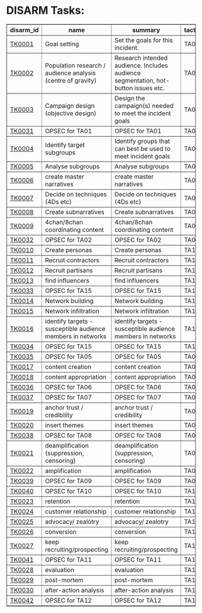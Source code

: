 # DISARM Tasks:

<table border="1">
<tr>
<th>disarm_id</th>
<th>name</th>
<th>summary</th>
<th>tactic_id</th>
</tr>
<tr>
<td><a href="tasks/TK0001.md">TK0001</a></td>
<td>Goal setting</td>
<td>Set the goals for this incident.</td>
<td>TA01</td>
</tr>
<tr>
<td><a href="tasks/TK0002.md">TK0002</a></td>
<td>Population research / audience analysis (centre of gravity)</td>
<td>Research intended audience. Includes audience segmentation, hot-button issues etc.</td>
<td>TA01</td>
</tr>
<tr>
<td><a href="tasks/TK0003.md">TK0003</a></td>
<td>Campaign design (objective design)</td>
<td>Design the campaign(s) needed to meet the incident goals</td>
<td>TA01</td>
</tr>
<tr>
<td><a href="tasks/TK0031.md">TK0031</a></td>
<td>OPSEC for TA01</td>
<td>OPSEC for TA01</td>
<td>TA01</td>
</tr>
<tr>
<td><a href="tasks/TK0004.md">TK0004</a></td>
<td>Identify target subgroups</td>
<td>Identify groups that can best be used to meet incident goals</td>
<td>TA02</td>
</tr>
<tr>
<td><a href="tasks/TK0005.md">TK0005</a></td>
<td>Analyse subgroups</td>
<td>Analyse subgroups</td>
<td>TA02</td>
</tr>
<tr>
<td><a href="tasks/TK0006.md">TK0006</a></td>
<td>create master narratives</td>
<td>create master narratives</td>
<td>TA02</td>
</tr>
<tr>
<td><a href="tasks/TK0007.md">TK0007</a></td>
<td>Decide on techniques (4Ds etc)</td>
<td>Decide on techniques (4Ds etc)</td>
<td>TA02</td>
</tr>
<tr>
<td><a href="tasks/TK0008.md">TK0008</a></td>
<td>Create subnarratives</td>
<td>Create subnarratives</td>
<td>TA02</td>
</tr>
<tr>
<td><a href="tasks/TK0009.md">TK0009</a></td>
<td>4chan/8chan coordinating content</td>
<td>4chan/8chan coordinating content</td>
<td>TA02</td>
</tr>
<tr>
<td><a href="tasks/TK0032.md">TK0032</a></td>
<td>OPSEC for TA02</td>
<td>OPSEC for TA02</td>
<td>TA02</td>
</tr>
<tr>
<td><a href="tasks/TK0010.md">TK0010</a></td>
<td>Create personas</td>
<td>Create personas</td>
<td>TA15</td>
</tr>
<tr>
<td><a href="tasks/TK0011.md">TK0011</a></td>
<td>Recruit contractors</td>
<td>Recruit contractors</td>
<td>TA15</td>
</tr>
<tr>
<td><a href="tasks/TK0012.md">TK0012</a></td>
<td>Recruit partisans</td>
<td>Recruit partisans</td>
<td>TA15</td>
</tr>
<tr>
<td><a href="tasks/TK0013.md">TK0013</a></td>
<td>find influencers</td>
<td>find influencers</td>
<td>TA15</td>
</tr>
<tr>
<td><a href="tasks/TK0033.md">TK0033</a></td>
<td>OPSEC for TA15</td>
<td>OPSEC for TA15</td>
<td>TA15</td>
</tr>
<tr>
<td><a href="tasks/TK0014.md">TK0014</a></td>
<td>Network building</td>
<td>Network building</td>
<td>TA15</td>
</tr>
<tr>
<td><a href="tasks/TK0015.md">TK0015</a></td>
<td>Network infiltration</td>
<td>Network infiltration</td>
<td>TA15</td>
</tr>
<tr>
<td><a href="tasks/TK0016.md">TK0016</a></td>
<td>identify targets - susceptible audience members in networks</td>
<td>identify targets - susceptible audience members in networks</td>
<td>TA15</td>
</tr>
<tr>
<td><a href="tasks/TK0034.md">TK0034</a></td>
<td>OPSEC for TA15</td>
<td>OPSEC for TA15</td>
<td>TA15</td>
</tr>
<tr>
<td><a href="tasks/TK0035.md">TK0035</a></td>
<td>OPSEC for TA05</td>
<td>OPSEC for TA05</td>
<td>TA05</td>
</tr>
<tr>
<td><a href="tasks/TK0017.md">TK0017</a></td>
<td>content creation</td>
<td>content creation</td>
<td>TA06</td>
</tr>
<tr>
<td><a href="tasks/TK0018.md">TK0018</a></td>
<td>content appropriation</td>
<td>content appropriation</td>
<td>TA06</td>
</tr>
<tr>
<td><a href="tasks/TK0036.md">TK0036</a></td>
<td>OPSEC for TA06</td>
<td>OPSEC for TA06</td>
<td>TA06</td>
</tr>
<tr>
<td><a href="tasks/TK0037.md">TK0037</a></td>
<td>OPSEC for TA07</td>
<td>OPSEC for TA07</td>
<td>TA07</td>
</tr>
<tr>
<td><a href="tasks/TK0019.md">TK0019</a></td>
<td>anchor trust / credibility</td>
<td>anchor trust / credibility</td>
<td>TA08</td>
</tr>
<tr>
<td><a href="tasks/TK0020.md">TK0020</a></td>
<td>insert themes</td>
<td>insert themes</td>
<td>TA08</td>
</tr>
<tr>
<td><a href="tasks/TK0038.md">TK0038</a></td>
<td>OPSEC for TA08</td>
<td>OPSEC for TA08</td>
<td>TA08</td>
</tr>
<tr>
<td><a href="tasks/TK0021.md">TK0021</a></td>
<td>deamplification (suppression, censoring)</td>
<td>deamplification (suppression, censoring)</td>
<td>TA09</td>
</tr>
<tr>
<td><a href="tasks/TK0022.md">TK0022</a></td>
<td>amplification</td>
<td>amplification</td>
<td>TA09</td>
</tr>
<tr>
<td><a href="tasks/TK0039.md">TK0039</a></td>
<td>OPSEC for TA09</td>
<td>OPSEC for TA09</td>
<td>TA09</td>
</tr>
<tr>
<td><a href="tasks/TK0040.md">TK0040</a></td>
<td>OPSEC for TA10</td>
<td>OPSEC for TA10</td>
<td>TA10</td>
</tr>
<tr>
<td><a href="tasks/TK0023.md">TK0023</a></td>
<td>retention</td>
<td>retention</td>
<td>TA11</td>
</tr>
<tr>
<td><a href="tasks/TK0024.md">TK0024</a></td>
<td>customer relationship</td>
<td>customer relationship</td>
<td>TA11</td>
</tr>
<tr>
<td><a href="tasks/TK0025.md">TK0025</a></td>
<td>advocacy/ zealotry</td>
<td>advocacy/ zealotry</td>
<td>TA11</td>
</tr>
<tr>
<td><a href="tasks/TK0026.md">TK0026</a></td>
<td>conversion</td>
<td>conversion</td>
<td>TA11</td>
</tr>
<tr>
<td><a href="tasks/TK0027.md">TK0027</a></td>
<td>keep recruiting/prospecting</td>
<td>keep recruiting/prospecting</td>
<td>TA11</td>
</tr>
<tr>
<td><a href="tasks/TK0041.md">TK0041</a></td>
<td>OPSEC for TA11</td>
<td>OPSEC for TA11</td>
<td>TA11</td>
</tr>
<tr>
<td><a href="tasks/TK0028.md">TK0028</a></td>
<td>evaluation</td>
<td>evaluation</td>
<td>TA12</td>
</tr>
<tr>
<td><a href="tasks/TK0029.md">TK0029</a></td>
<td>post-mortem</td>
<td>post-mortem</td>
<td>TA12</td>
</tr>
<tr>
<td><a href="tasks/TK0030.md">TK0030</a></td>
<td>after-action analysis</td>
<td>after-action analysis</td>
<td>TA12</td>
</tr>
<tr>
<td><a href="tasks/TK0042.md">TK0042</a></td>
<td>OPSEC for TA12</td>
<td>OPSEC for TA12</td>
<td>TA12</td>
</tr>
</table>
